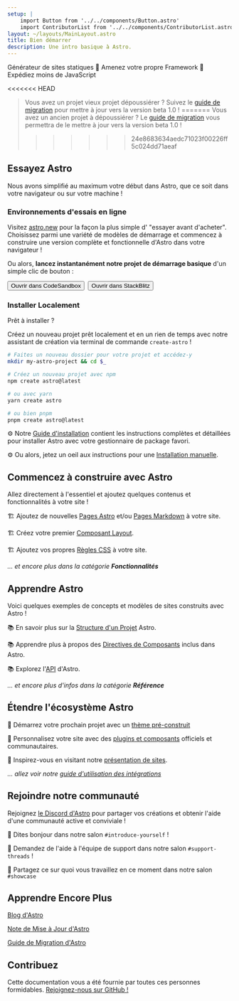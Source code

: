 ```yaml
---
setup: |
    import Button from '../../components/Button.astro'
    import ContributorList from '../../components/ContributorList.astro'
layout: ~/layouts/MainLayout.astro
title: Bien démarrer
description: Une intro basique à Astro.
---
```

Générateur de sites statiques  🚀  Amenez votre propre Framework  🚀  Expédiez moins de JavaScript


<<<<<<< HEAD
> Vous avez un projet vieux projet dépoussiérer ? Suivez le [guide de migration](/fr/migrate) pour mettre à jour vers la version beta 1.0 !
=======
> Vous avez un ancien projet à dépoussiérer ? Le [guide de migration](/fr/migrate) vous permettra de le mettre à jour vers la version beta 1.0 !
>>>>>>> 24e8683634aedc71023f00226ff5c024dd71aeaf


## Essayez Astro

Nous avons simplifié au maximum votre début dans Astro, que ce soit dans votre navigateur ou sur votre machine !

### Environnements d'essais en ligne

Visitez [astro.new](https://astro.new) pour la façon la plus simple d' "essayer avant d'acheter". Choisissez parmi une variété de modèles de démarrage et commencez à construire une version complète et fonctionnelle d'Astro dans votre navigateur !

Ou alors, **lancez instantanément notre projet de démarrage basique** d'un simple clic de bouton :

<div style="display: flex; flex-wrap: wrap; gap: 0.5rem;">
    <Button href="https://astro.new/starter?on=codesandbox">Ouvrir dans CodeSandbox</Button>
    <Button href="https://astro.new/starter?on=stackblitz">Ouvrir dans StackBlitz</Button>
</div>

### Installer Localement

Prêt à installer ?

Créez un nouveau projet prêt localement et en un rien de temps avec notre assistant de création via terminal de commande `create-astro` !

```bash
# Faites un nouveau dossier pour votre projet et accédez-y
mkdir my-astro-project && cd $_

# Créez un nouveau projet avec npm
npm create astro@latest

# ou avec yarn
yarn create astro

# ou bien pnpm
pnpm create astro@latest
```

⚙️ Notre [Guide d'installation](/fr/install/auto) contient les instructions complètes et détaillées pour installer Astro avec votre gestionnaire de package favori.

⚙️ Ou alors, jetez un oeil aux instructions pour une [Installation manuelle](/fr/install/manual/).

## Commencez à construire avec Astro

Allez directement à l'essentiel et ajoutez quelques contenus et fonctionnalités à votre site !

🏗️ Ajoutez de nouvelles [Pages Astro](/fr/core-concepts/astro-pages) et/ou [Pages Markdown](/fr/guides/markdown-content) à votre site.

🏗️ Créez votre premier [Composant Layout](/fr/core-concepts/layouts).

🏗️ Ajoutez vos propres [Règles CSS](/fr/guides/styling) à votre site.

*... et encore plus dans la catégorie **Fonctionnalités***

## Apprendre Astro

Voici quelques exemples de concepts et modèles de sites construits avec Astro !

📚 En savoir plus sur la [Structure d'un Projet](/fr/core-concepts/project-structure) Astro.

📚 Apprendre plus à propos des [Directives de Composants](/fr/reference/directives-reference) inclus dans Astro.

📚 Explorez l'[API](/fr/reference/api-reference) d'Astro.

*... et encore plus d'infos dans la catégorie **Référence***

## Étendre l'écosystème Astro

🧰 Démarrez votre prochain projet avec un [thème pré-construit](https://astro.build/themes)

🧰 Personnalisez votre site avec des [plugins et composants](https://astro.build/integrations/) officiels et communautaires.

🧰 Inspirez-vous en visitant notre [présentation de sites](https://astro.build/showcase).

*... allez voir notre [guide d'utilisation des intégrations](/fr/guides/integrations-guide)*

## Rejoindre notre communauté

Rejoignez [le Discord d'Astro](https://astro.build/chat) pour partager vos créations et obtenir l'aide d'une communauté active et conviviale !

💬 Dites bonjour dans notre salon `#introduce-yourself` !

💬 Demandez de l'aide à l'équipe de support dans notre salon `#support-threads` !

💬 Partagez ce sur quoi vous travaillez en ce moment dans notre salon `#showcase`

## Apprendre Encore Plus

[Blog d'Astro](https://astro.build/blog/)

[Note de Mise à Jour d'Astro](https://github.com/withastro/astro/blob/main/packages/astro/CHANGELOG.md)

[Guide de Migration d'Astro](/fr/migrate)


## Contribuez

Cette documentation vous a été fournie par toutes ces personnes formidables. [Rejoignez-nous sur GitHub !](https://github.com/withastro/docs)

<ContributorList githubRepo="withastro/docs" />